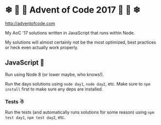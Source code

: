 # ❄ 🎁 🎅 Advent of Code 2017 🎅 🎁 ❄

http://adventofcode.com

My AoC '17 solutions written in JavaScript that runs within Node.

My solutions will almost certainly not be the most optimized, best practices or
heck even actually work properly.

## JavaScript 👼

Run using Node 8 (or lower maybe, who knows!).

Run the days solutions using `node day1`, `node day2`, etc. Make sure to `npm install` first to make sure any deps are installed.

### Tests ☃

Run the tests (and automatically runs solutions for some reason) using `npm test
day1`, `npm test day2`, etc.
